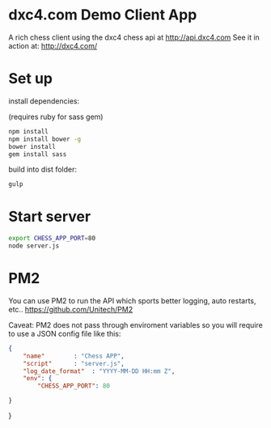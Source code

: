dxc4.com Demo Client App
========

A rich chess client using the dxc4 chess api at http://api.dxc4.com
See it in action at: http://dxc4.com/

Set up
=========

install dependencies:

(requires ruby for sass gem)

```sh
npm install
npm install bower -g
bower install
gem install sass
```

build into dist folder:
```sh
gulp
```

Start server
==========

```sh
export CHESS_APP_PORT=80
node server.js
```

PM2 
=========

You can use PM2 to run the API which sports better logging, auto restarts, etc.. 
https://github.com/Unitech/PM2

Caveat: PM2 does not pass through enviroment variables so you will require to use a JSON config file like this:

```json
{
    "name"        : "Chess APP",
    "script"      : "server.js",
    "log_date_format"  : "YYYY-MM-DD HH:mm Z",
    "env": {
        "CHESS_APP_PORT": 80
```
    }
}
```
